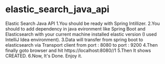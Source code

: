 # elastic_search_java_api
Elastic Search Java API
1.You should be ready with Spring Intillizer.
2.You should to add dependency in java evironment like Spring Boot and Elasticsearch with your current machine installed elastic version (I used IntelliJ Idea environment).
3.Data will transfer from spring boot to elasticsearch via Transport client from port : 8080 to port : 9200
4.Then finally goto browser and hit https://localhost:8080/<your mapping style>/1
5.Then It shows CREATED.
6.Now, It's Done. Enjoy it.
